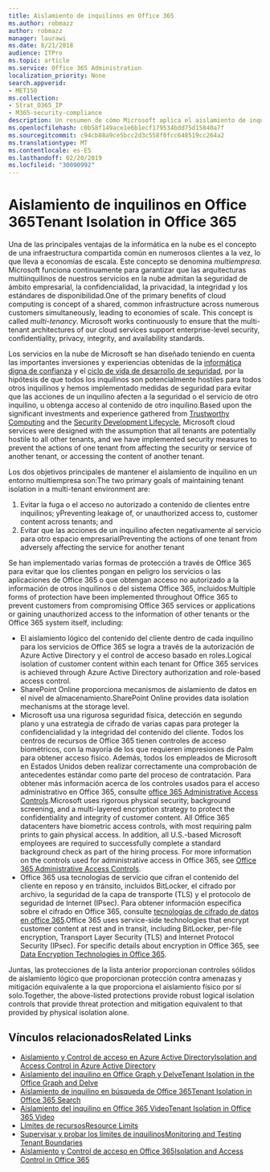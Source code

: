 ```yaml
---
title: Aislamiento de inquilinos en Office 365
ms.author: robmazz
author: robmazz
manager: laurawi
ms.date: 8/21/2018
audience: ITPro
ms.topic: article
ms.service: Office 365 Administration
localization_priority: None
search.appverid:
- MET150
ms.collection:
- Strat_O365_IP
- M365-security-compliance
description: Un resumen de cómo Microsoft aplica el aislamiento de inquilino para Office 365.
ms.openlocfilehash: c0b58f149ace1e6b1ecf179534bdd75d15840a7f
ms.sourcegitcommit: c94cb88a9ce5bcc2d3c558f0fcc648519cc264a2
ms.translationtype: MT
ms.contentlocale: es-ES
ms.lasthandoff: 02/20/2019
ms.locfileid: "30090992"
---
```

# <a name="tenant-isolation-in-office-365"></a><span data-ttu-id="51af7-103">Aislamiento de inquilinos en Office 365</span><span class="sxs-lookup"><span data-stu-id="51af7-103">Tenant Isolation in Office 365</span></span>

<span data-ttu-id="51af7-p101">Una de las principales ventajas de la informática en la nube es el concepto de una infraestructura compartida común en numerosos clientes a la vez, lo que lleva a economías de escala. Este concepto se denomina *multiempresa*. Microsoft funciona continuamente para garantizar que las arquitecturas multiinquilinos de nuestros servicios en la nube admitan la seguridad de ámbito empresarial, la confidencialidad, la privacidad, la integridad y los estándares de disponibilidad.</span><span class="sxs-lookup"><span data-stu-id="51af7-p101">One of the primary benefits of cloud computing is concept of a shared, common infrastructure across numerous customers simultaneously, leading to economies of scale. This concept is called *multi-tenancy*. Microsoft works continuously to ensure that the multi-tenant architectures of our cloud services support enterprise-level security, confidentiality, privacy, integrity, and availability standards.</span></span>

<span data-ttu-id="51af7-107">Los servicios en la nube de Microsoft se han diseñado teniendo en cuenta las importantes inversiones y experiencias obtenidas de la [informática digna de confianza](https://www.microsoft.com/en-us/twc/default.aspx) y el [ciclo de vida de desarrollo de seguridad](http://www.microsoft.com/security/sdl/default.aspx), por la hipótesis de que todos los inquilinos son potencialmente hostiles para todos otros inquilinos y hemos implementado medidas de seguridad para evitar que las acciones de un inquilino afecten a la seguridad o el servicio de otro inquilino, u obtenga acceso al contenido de otro inquilino.</span><span class="sxs-lookup"><span data-stu-id="51af7-107">Based upon the significant investments and experience gathered from [Trustworthy Computing](https://www.microsoft.com/en-us/twc/default.aspx) and the [Security Development Lifecycle](http://www.microsoft.com/security/sdl/default.aspx), Microsoft cloud services were designed with the assumption that all tenants are potentially hostile to all other tenants, and we have implemented security measures to prevent the actions of one tenant from affecting the security or service of another tenant, or accessing the content of another tenant.</span></span>

<span data-ttu-id="51af7-108">Los dos objetivos principales de mantener el aislamiento de inquilino en un entorno multiempresa son:</span><span class="sxs-lookup"><span data-stu-id="51af7-108">The two primary goals of maintaining tenant isolation in a multi-tenant environment are:</span></span>
1.  <span data-ttu-id="51af7-109">Evitar la fuga o el acceso no autorizado a contenido de clientes entre inquilinos; y</span><span class="sxs-lookup"><span data-stu-id="51af7-109">Preventing leakage of, or unauthorized access to, customer content across tenants; and</span></span>
2.  <span data-ttu-id="51af7-110">Evitar que las acciones de un inquilino afecten negativamente al servicio para otro espacio empresarial</span><span class="sxs-lookup"><span data-stu-id="51af7-110">Preventing the actions of one tenant from adversely affecting the service for another tenant</span></span>

<span data-ttu-id="51af7-111">Se han implementado varias formas de protección a través de Office 365 para evitar que los clientes pongan en peligro los servicios o las aplicaciones de Office 365 o que obtengan acceso no autorizado a la información de otros inquilinos o del sistema Office 365, incluidos:</span><span class="sxs-lookup"><span data-stu-id="51af7-111">Multiple forms of protection have been implemented throughout Office 365 to prevent customers from compromising Office 365 services or applications or gaining unauthorized access to the information of other tenants or the Office 365 system itself, including:</span></span>
- <span data-ttu-id="51af7-112">El aislamiento lógico del contenido del cliente dentro de cada inquilino para los servicios de Office 365 se logra a través de la autorización de Azure Active Directory y el control de acceso basado en roles.</span><span class="sxs-lookup"><span data-stu-id="51af7-112">Logical isolation of customer content within each tenant for Office 365 services is achieved through Azure Active Directory authorization and role-based access control.</span></span>
- <span data-ttu-id="51af7-113">SharePoint Online proporciona mecanismos de aislamiento de datos en el nivel de almacenamiento.</span><span class="sxs-lookup"><span data-stu-id="51af7-113">SharePoint Online provides data isolation mechanisms at the storage level.</span></span>
- <span data-ttu-id="51af7-p102">Microsoft usa una rigurosa seguridad física, detección en segundo plano y una estrategia de cifrado de varias capas para proteger la confidencialidad y la integridad del contenido del cliente. Todos los centros de recursos de Office 365 tienen controles de acceso biométricos, con la mayoría de los que requieren impresiones de Palm para obtener acceso físico. Además, todos los empleados de Microsoft en Estados Unidos deben realizar correctamente una comprobación de antecedentes estándar como parte del proceso de contratación. Para obtener más información acerca de los controles usados para el acceso administrativo en Office 365, consulte [office 365 Administrative Access Controls](office-365-administrative-access-controls-overview.md).</span><span class="sxs-lookup"><span data-stu-id="51af7-p102">Microsoft uses rigorous physical security, background screening, and a multi-layered encryption strategy to protect the confidentiality and integrity of customer content. All Office 365 datacenters have biometric access controls, with most requiring palm prints to gain physical access. In addition, all U.S.-based Microsoft employees are required to successfully complete a standard background check as part of the hiring process. For more information on the controls used for administrative access in Office 365, see [Office 365 Administrative Access Controls](office-365-administrative-access-controls-overview.md).</span></span>
- <span data-ttu-id="51af7-p103">Office 365 usa tecnologías de servicio que cifran el contenido del cliente en reposo y en tránsito, incluidos BitLocker, el cifrado por archivo, la seguridad de la capa de transporte (TLS) y el protocolo de seguridad de Internet (IPsec). Para obtener información específica sobre el cifrado en Office 365, consulte [tecnologías de cifrado de datos en office 365](office-365-encryption-in-the-microsoft-cloud-overview.md).</span><span class="sxs-lookup"><span data-stu-id="51af7-p103">Office 365 uses service-side technologies that encrypt customer content at rest and in transit, including BitLocker, per-file encryption, Transport Layer Security (TLS) and Internet Protocol Security (IPsec). For specific details about encryption in Office 365, see [Data Encryption Technologies in Office 365](office-365-encryption-in-the-microsoft-cloud-overview.md).</span></span>

<span data-ttu-id="51af7-120">Juntas, las protecciones de la lista anterior proporcionan controles sólidos de aislamiento lógico que proporcionan protección contra amenazas y mitigación equivalente a la que proporciona el aislamiento físico por sí solo.</span><span class="sxs-lookup"><span data-stu-id="51af7-120">Together, the above-listed protections provide robust logical isolation controls that provide threat protection and mitigation equivalent to that provided by physical isolation alone.</span></span>

## <a name="related-links"></a><span data-ttu-id="51af7-121">Vínculos relacionados</span><span class="sxs-lookup"><span data-stu-id="51af7-121">Related Links</span></span>
- [<span data-ttu-id="51af7-122">Aislamiento y Control de acceso en Azure Active Directory</span><span class="sxs-lookup"><span data-stu-id="51af7-122">Isolation and Access Control in Azure Active Directory</span></span>](office-365-isolation-in-azure-active-directory.md)
- [<span data-ttu-id="51af7-123">Aislamiento del inquilino en Office Graph y Delve</span><span class="sxs-lookup"><span data-stu-id="51af7-123">Tenant Isolation in the Office Graph and Delve</span></span>](office-365-isolation-in-graph-and-delve.md)
- [<span data-ttu-id="51af7-124">Aislamiento de inquilino en búsqueda de Office 365</span><span class="sxs-lookup"><span data-stu-id="51af7-124">Tenant Isolation in Office 365 Search</span></span>](office-365-isolation-in-office-365-search.md)
- [<span data-ttu-id="51af7-125">Aislamiento del inquilino en Office 365 Video</span><span class="sxs-lookup"><span data-stu-id="51af7-125">Tenant Isolation in Office 365 Video</span></span>](office-365-isolation-in-office-365-video.md)
- [<span data-ttu-id="51af7-126">Límites de recursos</span><span class="sxs-lookup"><span data-stu-id="51af7-126">Resource Limits</span></span>](office-365-resource-limits.md)
- [<span data-ttu-id="51af7-127">Supervisar y probar los límites de inquilinos</span><span class="sxs-lookup"><span data-stu-id="51af7-127">Monitoring and Testing Tenant Boundaries</span></span>](office-365-monitoring-and-testing.md)
- [<span data-ttu-id="51af7-128">Aislamiento y Control de acceso en Office 365</span><span class="sxs-lookup"><span data-stu-id="51af7-128">Isolation and Access Control in Office 365</span></span>](office-365-isolation-in-office-365.md)